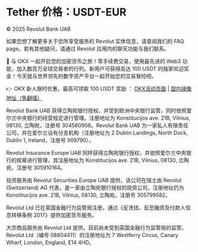 # Tether 价格：USDT-EUR

© 2025 Revolut Bank UAB

如果您想了解更多关于您所享受服务的 Revolut 实体信息，请查阅我们的 FAQ page。若有其他疑问，请通过 Revolut 应用内的聊天功能与我们联系。

🚀 与 OKX 一起开启您的加密货币之旅！零手续费交易，使用最先进的 Web3 功能，加入数百万全球交易者的行列。新用户可获得高达 100 USDT 的独家欢迎奖金！今天就与世界领先的数字资产平台一起开始您的交易冒险吧。

👉 OKX 新人限时优惠，最高可领取 100 USDT 奖励 ： [OKX活动页面](https://bit.ly/OKXe) | [国内镜像地址（免翻墙）](https://bit.ly/okX)

Revolut Bank UAB 获得立陶宛银行授权，并受到欧洲中央银行监管，同时依照爱尔兰中央银行的经营规定进行管理。注册地址为 Konstitucijos ave. 21B, Vilnius, 08130, 立陶宛，注册号 304580906。Revolut Bank UAB 为一家私人有限责任公司，并在爱尔兰设有分支机构（注册地址为 2 Dublin Landings, North Dock, Dublin 1, Ireland，注册号 909790）。

Revolut Insurance Europe UAB 同样获得立陶宛银行授权，并依照爱尔兰中央银行的规章进行管理，其注册地址为 Konstitucijos ave. 21B, Vilnius, 08130, 立陶宛，注册号 305910164。

投资服务由 Revolut Securities Europe UAB 提供，该公司在瑞士由 Revolut (Switzerland) AG 代表，是一家由立陶宛银行授权的投资公司，注册地址仍为 Konstitucijos ave. 21B, Vilnius, 08130, 立陶宛，注册号 305799582。

Revolut Ltd 已在英国金融行为监管局注册，通过《反洗钱、反恐融资及付款人信息转移条例 2017》提供加密货币服务。

大宗商品服务由 Revolut Ltd 提供，目前尚未受到英国金融行为监管局的监管。Revolut Ltd（编号 08804411）的注册地址为 7 Westferry Circus, Canary Wharf, London, England, E14 4HD。
